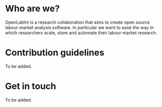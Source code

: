 # Who are we?
OpenLabInt is a research collaboration that aims to create open source labour market analysis software. In particular we want to ease the way in which researchers scale, store and automate their labour market research.

# Contribution guidelines
To be added.

# Get in touch
To be added.
